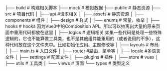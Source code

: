 
├── build # 构建相关脚本
├── mock # 模拟数据
├── public # 静态资源
├── src # 项目代码
│   ├── api #请求相关
│   ├── assets # 静态资源
│   ├── components # 组件
│   ├── design  # 样式
│   ├── enums # 常量，枚举
│   ├── hooks # hooks 因为Vue3中的Composition API。所以可以抽离出大量的原来页面中重用代码都放在这里
│   ├── logics # 逻辑相关 如果一些代码是处理一些特殊逻辑的，它也不能算做工具类，也不是其他组件能重用的（或者说用的不多），这种代码放在这个文件夹中。比如初始化应用、主题修改等
│   ├── layouts # 布局
│   ├── main.ts # 入口文件
│   ├── router #路由，菜单等
│   ├── locale #多语言文件
│   ├── settings # 配置文件
│   ├── plugins # 插件
│   ├── store # vuex
│   ├── utils # 工具类
│   └── views # 页面
└── types # 类型定义
